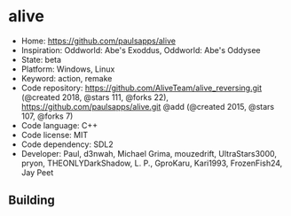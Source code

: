 # alive

- Home: https://github.com/paulsapps/alive
- Inspiration: Oddworld: Abe's Exoddus, Oddworld: Abe's Oddysee
- State: beta
- Platform: Windows, Linux
- Keyword: action, remake
- Code repository: https://github.com/AliveTeam/alive_reversing.git (@created 2018, @stars 111, @forks 22), https://github.com/paulsapps/alive.git @add (@created 2015, @stars 107, @forks 7)
- Code language: C++
- Code license: MIT
- Code dependency: SDL2
- Developer: Paul, d3nwah, Michael Grima, mouzedrift, UltraStars3000, pryon, THEONLYDarkShadow, L. P., GproKaru, Kari1993, FrozenFish24, Jay Peet

## Building
